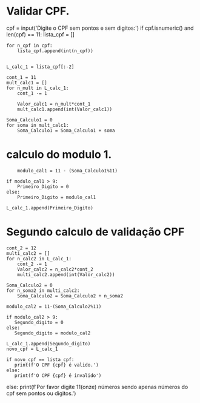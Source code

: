 # Validar CPF.

cpf = input('Digite o CPF sem pontos e sem digitos:')
if cpf.isnumeric() and len(cpf) == 11:
    lista_cpf = []

    for n_cpf in cpf:
        lista_cpf.append(int(n_cpf))


    L_calc_1 = lista_cpf[:-2] 
    
    cont_1 = 11
    mult_calc1 = []
    for n_mult in L_calc_1:
        cont_1 -= 1

        Valor_calc1 = n_mult*cont_1 
        mult_calc1.append(int(Valor_calc1))
        
    Soma_Calculo1 = 0
    for soma in mult_calc1:
        Soma_Calculo1 = Soma_Calculo1 + soma
# calculo do modulo 1.
        modulo_cal1 = 11 - (Soma_Calculo1%11)

    if modulo_cal1 > 9:
        Primeiro_Digito = 0
    else:
        Primeiro_Digito = modulo_cal1
        
    L_calc_1.append(Primeiro_Digito)

# Segundo calculo de validação CPF

    cont_2 = 12
    multi_calc2 = []
    for n_calc2 in L_calc_1:
        cont_2 -= 1
        Valor_calc2 = n_calc2*cont_2
        multi_calc2.append(int(Valor_calc2))
        
    Soma_Calculo2 = 0
    for n_soma2 in multi_calc2:
        Soma_Calculo2 = Soma_Calculo2 + n_soma2
        
    modulo_cal2 = 11-(Soma_Calculo2%11)

    if modulo_cal2 > 9:
       Segundo_digito = 0
    else:
       Segundo_digito = modulo_cal2
    
    L_calc_1.append(Segundo_digito)
    novo_cpf = L_calc_1
    
    if novo_cpf == lista_cpf:
       print(f'O CPF {cpf} é valido.')
    else:
       print(f'O CPF {cpf} é invalido')
else:
    print(f'Por favor digite 11(onze) números sendo apenas números do cpf sem pontos ou digitos.')
